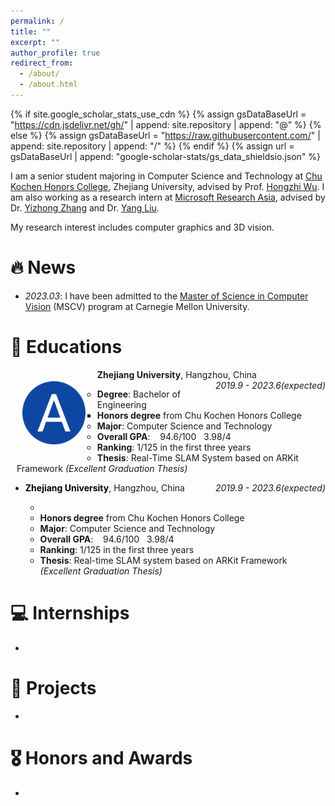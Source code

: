 ```yaml
---
permalink: /
title: ""
excerpt: ""
author_profile: true
redirect_from: 
  - /about/
  - /about.html
---
```


{% if site.google_scholar_stats_use_cdn %}
{% assign gsDataBaseUrl = "https://cdn.jsdelivr.net/gh/" | append: site.repository | append: "@" %}
{% else %}
{% assign gsDataBaseUrl = "https://raw.githubusercontent.com/" | append: site.repository | append: "/" %}
{% endif %}
{% assign url = gsDataBaseUrl | append: "google-scholar-stats/gs_data_shieldsio.json" %}

<span class='anchor' id='about-me'></span>

I am a senior student majoring in Computer Science and Technology at [Chu Kochen Honors College](http://ckc.zju.edu.cn/ckcen/main.htm), Zhejiang University, advised by Prof. [Hongzhi Wu](http://hongzhiwu.com/). I am also working as a research intern at [Microsoft Research Asia](https://www.microsoft.com/en-us/research/group/internet-graphics/), advised by Dr. [Yizhong Zhang](https://yizhongzhang1989.github.io/) and Dr. [Yang Liu](https://xueyuhanlang.github.io/).

My research interest includes computer graphics and 3D vision. 


# 🔥 News
- *2023.03*: I have been admitted to the [Master of Science in Computer Vision](https://www.ri.cmu.edu/education/academic-programs/master-of-science-computer-vision/) (MSCV) program at Carnegie Mellon University.

# 📖 Educations

<p>
    <img src="images/ZJU.png" width="20%" height="20%" style="float:left; border:2vw solid transparent;">
    <span style="text-align:right;">
        <p>
            <b>Zhejiang University</b>, Hangzhou, China
  	        <span style="float:right;">
                <i>2019.9 - 2023.6(expected)</i>
  	        </span>
        </p>
        <p>
            <ul style="list-style-type:circle;padding-left:10px;">
                <li><b>Degree</b>: Bachelor of Engineering
                    <ul style="list-style-type:square;padding-left:10px;">
                		<li><b>Honors degree</b> from Chu Kochen Honors College</li>
                    </ul>
                </li>
                <li><b>Major</b>: Computer Science and Technology</li>
                <li><b>Overall GPA</b>: &nbsp;&nbsp;&nbsp;94.6/100&nbsp;&nbsp;&nbsp;3.98/4</li>
                <li><b>Ranking</b>: 1/125 in the first three years</li>
                <li><b>Thesis</b>: Real-Time SLAM System based on ARKit Framework <i>(Excellent Graduation Thesis)</i></li>
            </ul>
        </p>
    </span>
 </p>





- <p style="text-align:left;">
        <b style="color:black;">Zhejiang University</b>, Hangzhou, China
    	<span style="float:right;">
            <i>2019.9 - 2023.6(expected)</i>
    	</span>
  </p>

  - 
  - **Honors degree** from Chu Kochen Honors College
  - **Major**: Computer Science and Technology
  - **Overall GPA**: &nbsp;&nbsp;&nbsp;94.6/100&nbsp;&nbsp;&nbsp;3.98/4
  - **Ranking**: 1/125 in the first three years
  - **Thesis**: Real-time SLAM system based on ARKit Framework *(Excellent Graduation Thesis)*

# 💻 Internships

- 

# 📝 Projects

- 

# 🎖 Honors and Awards
- 
